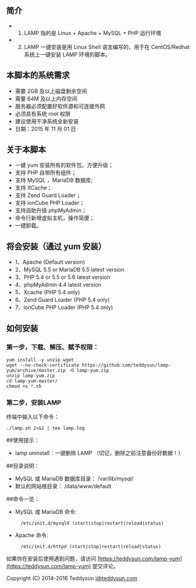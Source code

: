## 简介
* 1. LAMP 指的是 Linux + Apache + MySQL + PHP 运行环境
* 2. LAMP 一键安装是用 Linux Shell 语言编写的，用于在 CentOS/Redhat 系统上一键安装 LAMP 环境的脚本。

## 本脚本的系统需求
* 需要 2GB 及以上磁盘剩余空间
* 需要 64M 及以上内存空间
* 服务器必须配置好软件源和可连接外网
* 必须具有系统 root 权限
* 建议使用干净系统全新安装
* 日期：2015 年 11 月 01 日

## 关于本脚本
* 一键 yum 安装所有的软件包，方便升级；
* 支持 PHP 自带所有组件；
* 支持 MySQL ，MariaDB 数据库;
* 支持 XCache；
* 支持 Zend Guard Loader；
* 支持 ionCube PHP Loader；
* 支持自助升级 phpMyAdmin；
* 命令行新增虚拟主机，操作简便；
* 一键卸载。

## 将会安装（通过 yum 安装）
* 1、Apache (Default version)
* 2、MySQL 5.5 or MariaDB 5.5 latest version
* 3、PHP 5.4 or 5.5 or 5.6 latest version
* 4、phpMyAdmin 4.4 latest version
* 5、Xcache (PHP 5.4 only)
* 6、Zend Guard Loader (PHP 5.4 only)
* 7、ionCube PHP Loader (PHP 5.4 only)

## 如何安装
### 第一步，下载、解压、赋予权限：

    yum install -y unzip wget
    wget --no-check-certificate https://github.com/teddysun/lamp-yum/archive/master.zip -O lamp-yum.zip
    unzip lamp-yum.zip
    cd lamp-yum-master/
    chmod +x *.sh

### 第二步，安装LAMP
终端中输入以下命令：

    ./lamp.sh 2>&1 | tee lamp.log

##使用提示：

* lamp uninstall：一键删除 LAMP （切记，删除之前注意备份好数据！）

##目录说明：

* MySQL 或 MariaDB 数据库目录： /var/lib/mysql/
* 默认的网站根目录： /data/www/default

##命令一览：
* MySQL 或 MariaDB 命令: 

        /etc/init.d/mysqld (start|stop|restart|reload|status)

* Apache 命令: 

        /etc/init.d/httpd (start|stop|restart|reload|status)

如果你在安装后使用遇到问题，请访问 [https://teddysun.com/lamp-yum](https://teddysun.com/lamp-yum) 提交评论。

Copyright (C) 2014-2016 Teddysun <i@teddysun.com>

